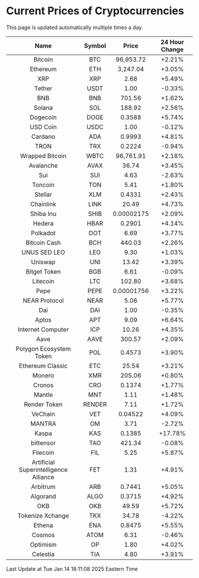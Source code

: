 # Current Prices of Cryptocurrencies
This page is updated automatically multiple times a day.

| Name | Symbol | Price | 24 Hour Change |
| :---: |:---:| :---: | :---: |
| Bitcoin | BTC | 96,953.72 | +2.21% |
| Ethereum | ETH | 3,247.04 | +3.05% |
| XRP | XRP | 2.68 | +5.49% |
| Tether | USDT | 1.00 | -0.33% |
| BNB | BNB | 701.56 | +1.62% |
| Solana | SOL | 188.92 | +2.56% |
| Dogecoin | DOGE | 0.3588 | +5.74% |
| USD Coin | USDC | 1.00 | -0.12% |
| Cardano | ADA | 0.9993 | +4.81% |
| TRON | TRX | 0.2224 | -0.94% |
| Wrapped Bitcoin | WBTC | 96,761.91 | +2.18% |
| Avalanche | AVAX | 36.74 | +3.45% |
| Sui | SUI | 4.63 | -2.63% |
| Toncoin | TON | 5.41 | +1.80% |
| Stellar | XLM | 0.4331 | +2.43% |
| Chainlink | LINK | 20.49 | +4.73% |
| Shiba Inu | SHIB | 0.00002175 | +2.09% |
| Hedera | HBAR | 0.2901 | +4.14% |
| Polkadot | DOT | 6.69 | +3.77% |
| Bitcoin Cash | BCH | 440.03 | +2.26% |
| UNUS SED LEO | LEO | 9.30 | +1.03% |
| Uniswap | UNI | 13.42 | +3.39% |
| Bitget Token | BGB | 6.61 | -0.09% |
| Litecoin | LTC | 102.80 | +3.68% |
| Pepe | PEPE | 0.00001756 | +3.22% |
| NEAR Protocol | NEAR | 5.06 | +5.77% |
| Dai | DAI | 1.00 | -0.35% |
| Aptos | APT | 9.09 | +6.64% |
| Internet Computer | ICP | 10.26 | +4.35% |
| Aave | AAVE | 300.57 | +2.09% |
| Polygon Ecosystem Token | POL | 0.4573 | +3.90% |
| Ethereum Classic | ETC | 25.54 | +3.21% |
| Monero | XMR | 205.06 | +0.80% |
| Cronos | CRO | 0.1374 | +1.77% |
| Mantle | MNT | 1.11 | +1.48% |
| Render Token | RENDER | 7.11 | +1.72% |
| VeChain | VET | 0.04522 | +4.09% |
| MANTRA | OM | 3.71 | -2.72% |
| Kaspa | KAS | 0.1385 | +17.78% |
| bittensor | TAO | 421.34 | -0.08% |
| Filecoin | FIL | 5.25 | +5.87% |
| Artificial Superintelligence Alliance | FET | 1.31 | +4.91% |
| Arbitrum | ARB | 0.7441 | +5.05% |
| Algorand | ALGO | 0.3715 | +4.92% |
| OKB | OKB | 49.59 | +5.72% |
| Tokenize Xchange | TKX | 34.78 | -4.22% |
| Ethena | ENA | 0.8475 | +5.55% |
| Cosmos | ATOM | 6.31 | -0.46% |
| Optimism | OP | 1.80 | +4.02% |
| Celestia | TIA | 4.80 | +3.91% |

Last Update at Tue Jan 14 18:11:08 2025 Eastern Time